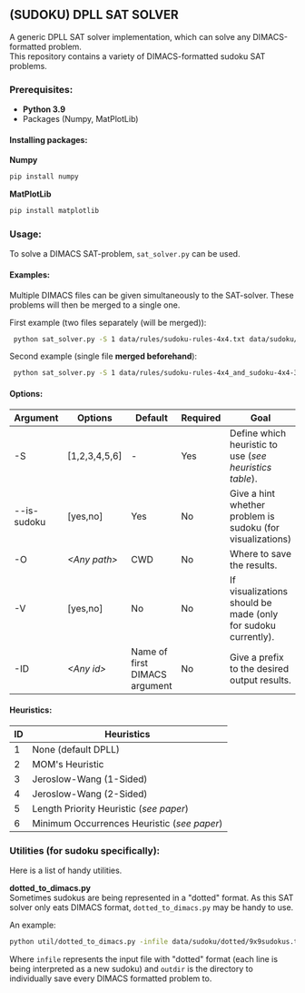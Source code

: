 ## (SUDOKU) DPLL SAT SOLVER

A generic DPLL SAT solver implementation, which can solve any DIMACS-formatted problem.\
This repository contains a variety of DIMACS-formatted sudoku SAT problems.

### Prerequisites:
- **Python 3.9**
- Packages (Numpy, MatPlotLib)

#### Installing packages:

**Numpy**
```Bash
pip install numpy
```

**MatPlotLib**
```Bash
pip install matplotlib
```

### Usage:

To solve a DIMACS SAT-problem, `sat_solver.py` can be used.

#### Examples:
Multiple DIMACS files can be given simultaneously to the SAT-solver. These problems will then 
be merged to a single one.

First example (two files separately (will be merged)):

```bash
 python sat_solver.py -S 1 data/rules/sudoku-rules-4x4.txt data/sudoku/dimacs/4x4/sudoku-4x4-3.txt
```

Second example (single file **merged beforehand**):

```bash
 python sat_solver.py -S 1 data/rules/sudoku-rules-4x4_and_sudoku-4x4-3.txt
```

#### Options:

| Argument  | Options| Default| Required  | Goal
|---|---|---|---|---|
| -S  | [1,2,3,4,5,6] | - | Yes  | Define which heuristic to use (_see heuristics table_).  |
| --is-sudoku  | [yes,no]  | Yes  | No  | Give a hint whether problem is sudoku (for visualizations)|
| -O  | _\<Any path>_  | CWD  | No  | Where to save the results. |
| -V  | [yes,no] | No  | No  | If visualizations should be made (only for sudoku currently).|
| -ID  | _\<Any id>_  | Name of first DIMACS argument  | No  | Give a prefix to the desired output results. |

#### Heuristics:

|ID|Heuristics|
|---|---|
|1|None (default DPLL)|
|2|MOM's Heuristic|
|3|Jeroslow-Wang (1-Sided)|
|4|Jeroslow-Wang (2-Sided)|
|5|Length Priority Heuristic (_see paper_)|
|6|Minimum Occurrences Heuristic (_see paper_)|


### Utilities (for sudoku specifically):

Here is a list of handy utilities.

**dotted_to_dimacs.py**\
Sometimes sudokus are being represented in a "dotted" format. As this SAT solver only eats DIMACS
format, `dotted_to_dimacs.py` may be handy to use.

An example:

```Bash
python util/dotted_to_dimacs.py -infile data/sudoku/dotted/9x9sudokus.txt -outdir data/sudoku/dimacs/9x9/
```

Where `infile` represents the input file with "dotted" format (each line is being interpreted as a new sudoku) and
`outdir` is the directory to individually save every DIMACS formatted problem to.
